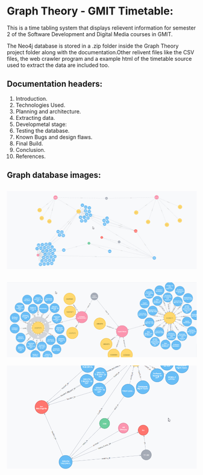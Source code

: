 # Graph Theory - GMIT Timetable:
This is a time tabling system that displays relievent information for semester 2 of the Software Development and Digital Media courses in GMIT.

The Neo4j database is stored in a .zip folder inside the Graph Theory project folder along with the documentation.Other relivent files like the CSV files, the web crawler program and a example html of the timetable source used to extract the data are included too.

## Documentation headers:
1. Introduction.
2. Technologies Used.
3. Planning and architecture.
4. Extracting data.
5. Developmetal stage:
6. Testing the database.
7. Known Bugs and design flaws.
8. Final Build.
9. Conclusion.
10. References.

## Graph database images:

![alt text](alldb.png "GMIT Timetable Overview")
---
![alt text](db1.png "GMIT Timetable nodes")
---
![alt text](db2.png "More nodes")